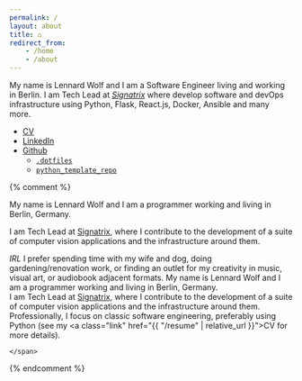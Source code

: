 ```yaml
---
permalink: /    
layout: about
title: ⌂
redirect_from:
    - /home
    - /about
---
```

My name is Lennard Wolf and I am a Software Engineer living and working in Berlin.
I am Tech Lead at [*Signatrix*](https://www.signatrix.com) where develop software and devOps infrastructure using Python, Flask, React.js, Docker, Ansible and many more.

- [CV](https://multifokalhirn.github.io/resume)
- [LinkedIn](https://www.linkedin.com/in/lennardwolf/)
- [Github](https://github.com/MultifokalHirn)
  - [`.dotfiles`](https://github.com/MultifokalHirn/.dotfiles)
  - [`python_template_repo`](https://github.com/MultifokalHirn/python_template_repo)

{% comment %}

My name is Lennard Wolf and I am a programmer working and living in Berlin, Germany.

I am Tech Lead at [Signatrix](https://www.signatrix.com), where I contribute to the development of a suite of computer vision applications and the infrastructure around them.

*IRL* I prefer spending time with my wife and dog, doing gardening/renovation work, or finding an outlet for my creativity in music, visual art, or audiobook adjacent formats.
    <span>
        My name is Lennard Wolf and I am a programmer working and living in Berlin, Germany.
        <br />
        I am Tech Lead at <a class="link-in-text" href="https://www.signatrix.com">Signatrix</a>, where I contribute to the development of a suite of computer vision applications and the infrastructure around them.
    </span>
    <br />
    <span>
        Professionally, I focus on classic software engineering, preferably using Python (see my <a class="link" href="{{ "/resume" | relative_url }}">CV</a> for more details).
        <br />

    </span>

{% endcomment %}

